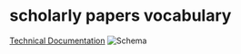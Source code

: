 # scholarly papers vocabulary
[Technical Documentation](http://www.essepuntato.it/lode/owlapi/lang=de/https://bmake.th-brandenburg.de/downloads/spv.rdf)
![Schema](https://bmake.th-brandenburg.de/downloads/scholarlyPapers_schema.svg)
